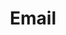 ---
title: Email
content: icon
used-in: Getting Started
artist: Hadi Sucipto
provider: Noun Project
provider-link: 'https://thenounproject.com/'
image-url: /assets/images/getting-started/join-1.png
alt: "Image of Email"
type: icon
---